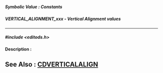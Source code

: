 ##### Symbolic Value : Constants
##### VERTICAL_ALIGNMENT_xxx - Vertical Alignment values
---
##### #include <editods.h>
**Description :**

**See Also :**
[CDVERTICALALIGN](D:/md_files/CDVERTICALALIGN.md)
---
